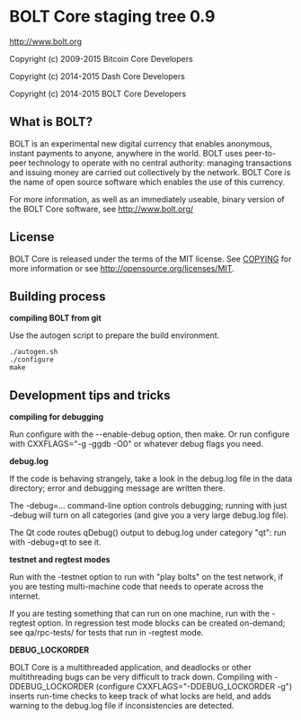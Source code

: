 BOLT Core staging tree 0.9
===============================

http://www.bolt.org

Copyright (c) 2009-2015 Bitcoin Core Developers

Copyright (c) 2014-2015 Dash Core Developers

Copyright (c) 2014-2015 BOLT Core Developers



What is BOLT?
-----------------

BOLT is an experimental new digital currency that enables anonymous, instant
payments to anyone, anywhere in the world. BOLT uses peer-to-peer technology
to operate with no central authority: managing transactions and issuing money
are carried out collectively by the network. BOLT Core is the name of open
source software which enables the use of this currency.

For more information, as well as an immediately useable, binary version of
the BOLT Core software, see http://www.bolt.org/


License
-------

BOLT Core is released under the terms of the MIT license. See [COPYING](COPYING) for more
information or see http://opensource.org/licenses/MIT.


Building process
-----------------

**compiling BOLT from git**

Use the autogen script to prepare the build environment.

    ./autogen.sh
    ./configure
    make


Development tips and tricks
---------------------------

**compiling for debugging**

Run configure with the --enable-debug option, then make. Or run configure with
CXXFLAGS="-g -ggdb -O0" or whatever debug flags you need.

**debug.log**

If the code is behaving strangely, take a look in the debug.log file in the data directory;
error and debugging message are written there.

The -debug=... command-line option controls debugging; running with just -debug will turn
on all categories (and give you a very large debug.log file).

The Qt code routes qDebug() output to debug.log under category "qt": run with -debug=qt
to see it.

**testnet and regtest modes**

Run with the -testnet option to run with "play bolts" on the test network, if you
are testing multi-machine code that needs to operate across the internet.

If you are testing something that can run on one machine, run with the -regtest option.
In regression test mode blocks can be created on-demand; see qa/rpc-tests/ for tests
that run in -regtest mode.

**DEBUG_LOCKORDER**

BOLT Core is a multithreaded application, and deadlocks or other multithreading bugs
can be very difficult to track down. Compiling with -DDEBUG_LOCKORDER (configure
CXXFLAGS="-DDEBUG_LOCKORDER -g") inserts run-time checks to keep track of what locks
are held, and adds warning to the debug.log file if inconsistencies are detected.
